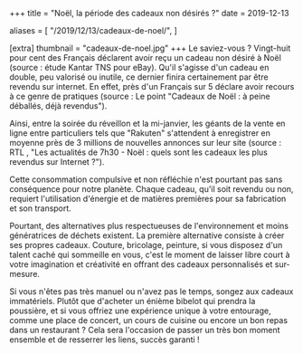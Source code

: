 +++
title = "Noël, la période des cadeaux non désirés ?"
date = 2019-12-13

aliases = [
  "/2019/12/13/cadeaux-de-noel/",
]

[extra]
thumbnail = "cadeaux-de-noel.jpg"
+++
Le saviez-vous ? Vingt-huit pour cent des Français déclarent avoir reçu un
cadeau non désiré à Noël (source : étude Kantar TNS pour eBay). Qu'il s'agisse
d'un cadeau en double, peu valorisé ou inutile, ce dernier finira certainement
par être revendu sur internet. En effet, près d'un Français sur 5 déclare avoir
recours à ce genre de pratiques (source : Le point "Cadeaux de Noël : à peine
déballés, déjà revendus").

<!-- more -->

Ainsi, entre la soirée du réveillon et la mi-janvier, les géants de la vente en
ligne entre particuliers tels que "Rakuten" s'attendent à enregistrer en moyenne
près de 3 millions de nouvelles annonces sur leur site (source : RTL , "Les
actualités de 7h30 - Noël : quels sont les cadeaux les plus revendus sur
Internet ?").

Cette consommation compulsive et non réfléchie n'est pourtant pas sans
conséquence pour notre planète. Chaque cadeau, qu'il soit revendu ou non,
requiert l'utilisation d'énergie et de matières premières pour sa fabrication et
son transport.

Pourtant, des alternatives plus respectueuses de l'environnement et moins
génératrices de déchets existent. La première alternative consiste à créer ses
propres cadeaux. Couture, bricolage, peinture, si vous disposez d'un talent
caché qui sommeille en vous, c'est le moment de laisser libre court à votre
imagination et créativité en offrant des cadeaux personnalisés et sur-mesure.

Si vous n'êtes pas très manuel ou n'avez pas le temps, songez aux cadeaux
immatériels. Plutôt que d'acheter un énième bibelot qui prendra la poussière, et
si vous offriez une expérience unique à votre entourage, comme une place de
concert, un cours de cuisine ou encore un bon repas dans un restaurant ? Cela
sera l'occasion de passer un très bon moment ensemble et de resserrer les liens,
succès garanti !

